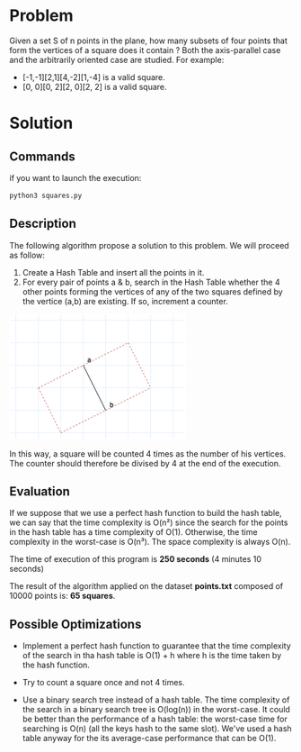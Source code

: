 # Problem
Given a set S of n points in the plane, how many subsets of four points that form the vertices of a square does it contain ? Both the axis-parallel case and the arbitrarily oriented case are studied.
For example: 
* [-1,-1][2,1][4,-2][1,-4] is a valid square.
* [0, 0][0, 2][2, 0][2, 2] is a valid square.

# Solution

## Commands

if you want to launch the execution:
```bash
python3 squares.py
```
## Description

The following algorithm propose a solution to this problem. We will proceed as follow:
1.  Create a Hash Table and insert all the points in it.
2.  For every pair of points a & b, search in the Hash Table whether the 4 other points forming the vertices of any of the two squares defined by the vertice (a,b) are existing. If so, increment a counter.

![Alt Text](diagram.png)

In this way, a square will be counted 4 times as the number of his vertices. The counter should therefore be divised by 4 at the end of the execution.

## Evaluation
If we suppose that we use a perfect hash function to build the hash table, we can say that the time complexity is O(n²) since the search for the points in the hash table has a time complexity of O(1). Otherwise, the time complexity in the worst-case is O(n³). The space complexity is always O(n). 

The time of execution of this program is **250 seconds** (4 minutes 10 seconds)

The result of the algorithm applied on the dataset **points.txt** composed of 10000 points is: **65 squares**.

## Possible Optimizations

* Implement a perfect hash function to guarantee that the time complexity of the search in tha hash table is O(1) + h where h is the time taken by the hash function.

* Try to count a square once and not 4 times.

* Use a binary search tree instead of a hash table. The time complexity of the search in a binary search tree is O(log(n)) in the worst-case. It could be better than the performance of a hash table: the worst-case time for searching is O(n) (all the keys hash to the same slot). We've used a hash table anyway for the its average-case performance that can be O(1).
